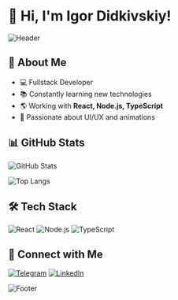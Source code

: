 # 👋 Hi, I'm Igor Didkivskiy!

![Header](https://capsule-render.vercel.app/api?type=waving&color=gradient&height=200&section=header&text=Welcome!&fontSize=35&fontAlignY=40)

## 🚀 About Me

- 💻 Fullstack Developer
- 📚 Constantly learning new technologies
- 🌎 Working with **React, Node.js, TypeScript**
- 🎨 Passionate about UI/UX and animations

## 📊 GitHub Stats

![GitHub Stats](https://github-readme-stats.vercel.app/api?username=IgorDidkivskiy&show_icons=true&theme=radical)

![Top Langs](https://github-readme-stats.vercel.app/api/top-langs/?username=IgorDidkivskiy&layout=compact&theme=radical)

## 🛠️ Tech Stack

![React](https://img.shields.io/badge/React-20232A?style=for-the-badge&logo=react&logoColor=61DAFB)
![Node.js](https://img.shields.io/badge/Node.js-43853D?style=for-the-badge&logo=node.js&logoColor=white)
![TypeScript](https://img.shields.io/badge/TypeScript-007ACC?style=for-the-badge&logo=typescript&logoColor=white)

## 🔗 Connect with Me

[![Telegram](https://img.shields.io/badge/Telegram-26A5E4?style=for-the-badge&logo=telegram&logoColor=white)](https://t.me/YOUR_TELEGRAM)
[![LinkedIn](https://img.shields.io/badge/LinkedIn-0A66C2?style=for-the-badge&logo=linkedin&logoColor=white)](https://linkedin.com/in/YOUR_LINKEDIN)

![Footer](https://capsule-render.vercel.app/api?section=footer&type=waving&color=gradient)
